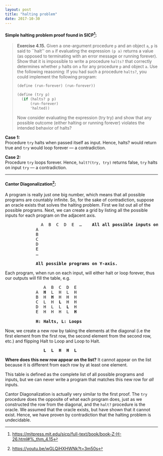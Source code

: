 ```yaml
---
layout: post
title: "halting problem"
date: 2017-10-30
---
```


#### Simple halting problem proof found in SICP[^1]:

> **Exercise 4.15.**  Given a one-argument procedure `p` and an object `a`, `p`
> is said to \`\`halt'' on `a` if evaluating the expression `(p a)` returns a
> value (as opposed to terminating with an error message or running forever).
> Show that it is impossible to write a procedure `halts?` that correctly
> determines whether `p` halts on `a` for any procedure `p` and object `a`. Use
> the following reasoning: If you had such a procedure `halts?`, you could
> implement the following program:
> ```scheme
> (define (run-forever) (run-forever))
> 
> (define (try p)
>   (if (halts? p p)
>       (run-forever)
>       'halted))
> ```
> Now consider evaluating the expression (try try) and show that any possible
> outcome (either halting or running forever) violates the intended behavior of
> halts?

[^1]: https://mitpress.mit.edu/sicp/full-text/book/book-Z-H-26.html#%_thm_4.15


**Case 1:**  
Procedure `try` halts when passed itself as input. Hence, halts? would return
true and `try` would loop forever &mdash; a contradiction.

**Case 2:**  
Procedure `try` loops forever. Hence, `halt?(try, try)` returns false, `try`
halts on input `try` &mdash; a contradiction.

--------------------------------------------------------------------------------

#### Cantor Diagonalization[^2]:

A program is really just one big number, which means that all possible programs
are countably infinite.  So, for the sake of contradiction, suppose an oracle
exists that solves the halting problem. First we list out all of the possible
programs. Next, we can create a grid by listing all the possible inputs for
each program on the adjacent axis.

<pre>
              A  B  C  D  E  …    <b>All all possible inputs on X-axis.</b>
            A
            B
            C
            D
            E
            …

            <b>All possible programs on Y-axis.</b>
</pre>

Each program, when run on each input, will either halt or loop forever, thus
our outputs will fill the table, e.g.

<pre>
               A  B  C  D  E
            A  <b>H</b>  L  H  L  H
            B  H  <b>H</b>  H  H  H
            C  L  H  <b>L</b>  H  H
            D  H  L  L  <b>L</b>  H
            E  H  H  H  L  <b>H</b>

            <b>H: Halts, L: Loops</b>
</pre>


Now, we create a new row by taking the elements at the diagonal (i.e the first
element from the first row, the second element from the second row, etc.) and
flipping Halt to Loop and Loop to Halt.

<pre>
               <b>L  L  H  H  L</b>
</pre>

**Where does this new row appear on the list?**
It cannot appear on the list because it is different from each row by at least
one element.

This table is defined as the complete list of all possible programs and inputs,
but we can never write a program that matches this new row for _all_ inputs.

Cantor Diagonalization is actually very similar to the first proof. The `try`
procedure does the opposite of what each program does, just as we constructed
the row from the diagonal, and the `halt?` procedure is the oracle. We assumed
that the oracle exists, but have shown that it cannot exist. Hence, we have
proven by contradiction that the halting problem is undecidable.

[^2]: <https://youtu.be/wGLQiHXHWNk?t=3m50s>
